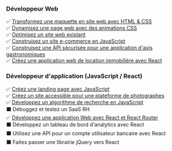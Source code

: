 ### Développeur Web
:white_check_mark: [Transformez une maquette en site web avec HTML & CSS](https://github.com/CHENON-Evan/Transformez_une_maquette_en_site_web_avec_html_css-Developpeur_web)  
:white_check_mark: [Dynamisez une page web avec des animations CSS](https://github.com/CHENON-Evan/Dynamisez_une_page_web_avec_des_animations_CSS-Developpeur_web)  
:white_check_mark: [Optimisez un site web existant](https://github.com/CHENON-Evan/Optimisez_un_site_web_existant-Developpeur_web)  
:white_check_mark: [Construisez un site e-commerce en JavaScript](https://github.com/CHENON-Evan/Construisez_un_site_e_commerce_en_JavaScript-Developpeur_web)  
:white_check_mark: [Construisez une API sécurisée pour une application d'avis gastronomiques](https://github.com/CHENON-Evan/Construisez_une_API_securise_pour_une_application_d_avis_gastronomiques-Developpeur_web)  
:white_check_mark: [Créez une application web de location immobilière avec React](https://github.com/CHENON-Evan/Creez_une_application_web_de_location_immobilire_avec_React-Developpeur_web)

### Développeur d'application (JavaScript / React)
:white_check_mark: [Créez une landing page avec JavaScript](https://github.com/CHENON-Evan/Creez_une_landing_page_avec_JavaScript-Developpeur_d_application_JavaScript_React)    
:white_check_mark: [Créez un site accessible pour une plateforme de photographes](https://github.com/CHENON-Evan/Creez_un_site_accessible_pour_une_plateforme_de_photographes-Developpeur_d_application_JavaScript)    
:white_check_mark: [Développez un algorithme de recherche en JavaScript](https://github.com/CHENON-Evan/Developpez_un_algorithme_de_recherche_en_JavaScript-Developpeur_d_application_JavaScript_React)   
:black_large_square: Débuggez et testez un SaaS RH   
:white_check_mark: [Développez une application Web avec React et React Router](https://github.com/CHENON-Evan/Developpez_une_application_Web_avec_React_et_React_Router)  
:black_large_square: Développez un tableau de bord d'analytics avec React  
:black_large_square: Utilisez une API pour un compte utilisateur bancaire avec React  
:black_large_square: Faites passer une librairie jQuery vers React  
